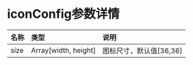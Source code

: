 # iconConfig参数详情

| 名称 | 类型 | 说明 |
| :--- | :--- | :--- |
| size | Array\[width, height\] | 图标尺寸，默认值\[36,36\] |



